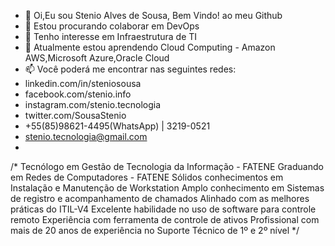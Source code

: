 - 👋 Oi,Eu sou Stenio Alves de Sousa, Bem Vindo! ao meu Github
- 💞️ Estou procurando colaborar em DevOps
- 👀 Tenho interesse em Infraestrutura de TI
- 🌱 Atualmente estou aprendendo Cloud Computing - Amazon AWS,Microsoft Azure,Oracle Cloud 
- 📫 Você poderá me encontrar nas seguintes redes:
-  linkedin.com/in/steniosousa
-  facebook.com/stenio.info
-  instagram.com/stenio.tecnologia
-  twitter.com/SousaStenio
-  +55(85)98621-4495(WhatsApp) | 3219-0521  
-  stenio.tecnologia@gmail.com
-  
/*
Tecnólogo em Gestão de Tecnologia da Informação - FATENE
Graduando em Redes de Computadores - FATENE
Sólidos conhecimentos em Instalação e Manutenção de Workstation
Amplo conhecimento em Sistemas de registro e acompanhamento de chamados
Alinhado com as melhores práticas do ITIL-V4
Excelente habilidade no uso de software para controle remoto
Experiência com ferramenta de controle de ativos
Profissional com mais de 20 anos de experiência no Suporte Técnico de 1º e 2º nível
*/
